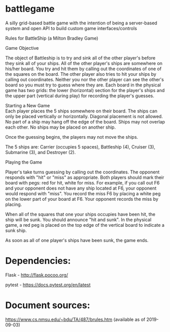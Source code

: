 # battlegame
A silly grid-based battle game with the intention of being a server-based system and open API to build custom game interfaces/controls

Rules for BattleShip (a Milton Bradley Game)

Game Objective

The object of Battleship is to try and sink all of the other player's before they sink all of your ships. All of the other player's ships are somewhere on his/her board.  You try and hit them by calling out the coordinates of one of the squares on the board.  The other player also tries to hit your ships by calling out coordinates.  Neither you nor the other player can see the other's board so you must try to guess where they are.  Each board in the physical game has two grids:  the lower (horizontal) section for the player's ships and the upper part (vertical during play) for recording the player's guesses.  

Starting a New Game  
Each player places the 5 ships somewhere on their board.  The ships can only be placed vertically or horizontally. Diagonal placement is not allowed. No part of a ship may hang off the edge of the board.  Ships may not overlap each other.  No ships may be placed on another ship.  

Once the guessing begins, the players may not move the ships.  

The 5 ships are:  Carrier (occupies 5 spaces), Battleship (4), Cruiser (3), Submarine (3), and Destroyer (2).

Playing the Game

Player's take turns guessing by calling out the coordinates. The opponent responds with "hit" or "miss" as appropriate.  Both players should mark their board with pegs:  red for hit, white for miss. For example, if you call out F6 and your opponent does not have any ship located at F6, your opponent would respond with "miss".  You record the miss F6 by placing a white peg on the lower part of your board at F6.  Your opponent records the miss by placing.

When all of the squares that one your ships occupies have been hit, the ship will be sunk.   You should announce "hit and sunk".  In the physical game, a red peg is placed on the top edge of the vertical board to indicate a sunk ship.

As soon as all of one player's ships have been sunk, the game ends.

Dependencies:
=============
Flask - http://flask.pocoo.org/

pytest - https://docs.pytest.org/en/latest


Document sources:
=================
https://www.cs.nmsu.edu/~bdu/TA/487/brules.htm (available as of 2019-09-03)

